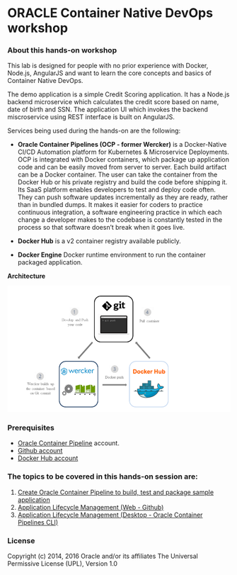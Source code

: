 # ORACLE Container Native DevOps workshop #

### About this hands-on workshop ###

This lab is designed for people with no prior experience with Docker, Node.js, AngularJS and want to learn the core concepts and basics of Container Native DevOps. 

The demo application is a simple Credit Scoring application. It has a Node.js backend microservice which calculates the credit score based on name, date of birth and SSN. The application UI which invokes the backend miscroservice using REST interface is built on AngularJS.

Services being used during the hands-on are the following:

+ **Oracle Container Pipelines (OCP - former Wercker)** is a Docker-Native CI/CD  Automation platform for Kubernetes & Microservice Deployments. OCP is integrated with Docker containers, which package up application code and can be easily moved from server to server. Each build artifact can be a Docker container. The user can take the container from the Docker Hub or his private registry and build the code before shipping it. Its SaaS platform enables developers to test and deploy code often. They can push software updates incrementally as they are ready, rather than in bundled dumps. It makes it easier for coders to practice continuous integration, a software engineering practice in which each change a developer makes to the codebase is constantly tested in the process so that software doesn’t break when it goes live.
+ **Docker Hub** is a v2 container registry available publicly.

+ **Docker Engine** Docker runtime environment to run the container packaged application.

**Architecture**

![](images/wercker.lifecycle.png)

### Prerequisites ###

- [Oracle Container Pipeline](https://app.wercker.com) account.
- [Github account](sign.up.github.md)
- [Docker Hub account](sign.up.docker.md)

### The topics to be covered in this hands-on session are: ###

1. [Create Oracle Container Pipeline to build, test and package sample application](sample.app.desktop.pipeline.md)
2. [Application Lifecycle Management (Web - Github)](change.application.web.desktop.md)
3. [Application Lifecycle Management (Desktop - Oracle Container Pipelines CLI)](change.application.desktop.dockerhub.md)

### License ###
Copyright (c) 2014, 2016 Oracle and/or its affiliates
The Universal Permissive License (UPL), Version 1.0
